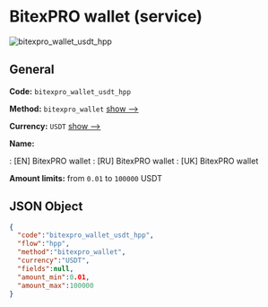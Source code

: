 
# BitexPRO wallet (service) 
![bitexpro_wallet_usdt_hpp](https://static.openfintech.io/payment_methods/bitexpro_wallet_usdt_hpp/logo.svg?w=400&c=v0.59.26#w200)  

## General 
 
**Code:** `bitexpro_wallet_usdt_hpp` 
 
**Method:** `bitexpro_wallet` 
 [show -->](/payment-methods/bitexpro_wallet/) 
 
**Currency:** `USDT` [show -->](/currencies/USDT/) 
 
**Name:** 
 
:	[EN] BitexPRO wallet 
:	[RU] BitexPRO wallet 
:	[UK] BitexPRO wallet 
 
**Amount limits:** from `0.01` to `100000` USDT 

## JSON Object 

```json
{
  "code":"bitexpro_wallet_usdt_hpp",
  "flow":"hpp",
  "method":"bitexpro_wallet",
  "currency":"USDT",
  "fields":null,
  "amount_min":0.01,
  "amount_max":100000
}
```  
